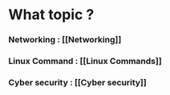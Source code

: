 # What topic ?
### Networking : [[Networking]]
### Linux Command : [[Linux Commands]]
### Cyber security : [[Cyber security]]
